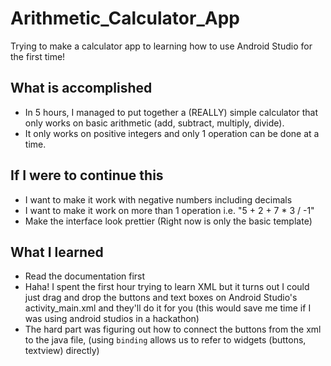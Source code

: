 # Arithmetic_Calculator_App
Trying to make a calculator app to learning how to use Android Studio for the first time!

## What is accomplished
* In 5 hours, I managed to put together a (REALLY) simple calculator that only works on basic arithmetic (add, subtract, multiply, divide). 
* It only works on positive integers and only 1 operation can be done at a time.

## If I were to continue this
* I want to make it work with negative numbers including decimals
* I want to make it work on more than 1 operation i.e. "5 + 2 + 7 * 3 / -1"
* Make the interface look prettier (Right now is only the basic template)

## What I learned
* Read the documentation first
* Haha! I spent the first hour trying to learn XML but it turns out I could just drag and drop the buttons and text boxes on Android Studio's activity_main.xml and they'll do it for you (this would save me time if I was using android studios in a hackathon)
* The hard part was figuring out how to connect the buttons from the xml to the java file, (using `binding` allows us to refer to widgets (buttons, textview) directly) 
